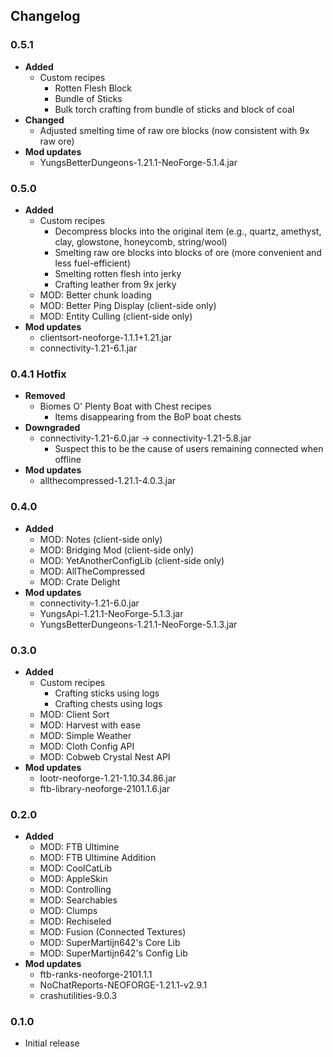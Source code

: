 ## Changelog

### 0.5.1
- **Added**
  - Custom recipes
    - Rotten Flesh Block
    - Bundle of Sticks
    - Bulk torch crafting from bundle of sticks and block of coal
- **Changed**
  - Adjusted smelting time of raw ore blocks (now consistent with 9x raw ore)
- **Mod updates**
  - YungsBetterDungeons-1.21.1-NeoForge-5.1.4.jar
### 0.5.0
- **Added**
  - Custom recipes
    - Decompress blocks into the original item (e.g., quartz, amethyst, clay, glowstone, honeycomb, string/wool)
    - Smelting raw ore blocks into blocks of ore (more convenient and less fuel-efficient)
    - Smelting rotten flesh into jerky
    - Crafting leather from 9x jerky
  - MOD: Better chunk loading
  - MOD: Better Ping Display (client-side only)
  - MOD: Entity Culling (client-side only)
- **Mod updates**
  - clientsort-neoforge-1.1.1+1.21.jar
  - connectivity-1.21-6.1.jar
### 0.4.1 Hotfix
- **Removed**
  - Biomes O' Plenty Boat with Chest recipes
    - Items disappearing from the BoP boat chests
- **Downgraded**
  - connectivity-1.21-6.0.jar -> connectivity-1.21-5.8.jar
    - Suspect this to be the cause of users remaining connected when offline
- **Mod updates**
  - allthecompressed-1.21.1-4.0.3.jar
### 0.4.0
- **Added**
  - MOD: Notes (client-side only)
  - MOD: Bridging Mod (client-side only)
  - MOD: YetAnotherConfigLib (client-side only)
  - MOD: AllTheCompressed
  - MOD: Crate Delight
- **Mod updates**
  - connectivity-1.21-6.0.jar
  - YungsApi-1.21.1-NeoForge-5.1.3.jar
  - YungsBetterDungeons-1.21.1-NeoForge-5.1.3.jar
### 0.3.0
- **Added**
  - Custom recipes
    - Crafting sticks using logs
    - Crafting chests using logs
  - MOD: Client Sort
  - MOD: Harvest with ease
  - MOD: Simple Weather
  - MOD: Cloth Config API
  - MOD: Cobweb Crystal Nest API
- **Mod updates**
  - lootr-neoforge-1.21-1.10.34.86.jar
  - ftb-library-neoforge-2101.1.6.jar
### 0.2.0
- **Added**
  - MOD: FTB Ultimine
  - MOD: FTB Ultimine Addition
  - MOD: CoolCatLib
  - MOD: AppleSkin
  - MOD: Controlling
  - MOD: Searchables
  - MOD: Clumps
  - MOD: Rechiseled
  - MOD: Fusion (Connected Textures)
  - MOD: SuperMartijn642's Core Lib
  - MOD: SuperMartijn642's Config Lib
- **Mod updates**
  - ftb-ranks-neoforge-2101.1.1
  - NoChatReports-NEOFORGE-1.21.1-v2.9.1
  - crashutilities-9.0.3
### 0.1.0
  - Initial release